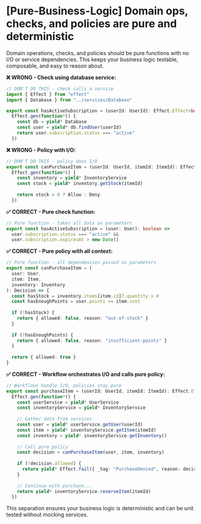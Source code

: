 # [Pure-Business-Logic] Domain ops, checks, and policies are pure and deterministic

Domain operations, checks, and policies should be pure functions with no I/O or service dependencies. This keeps your business logic testable, composable, and easy to reason about.

**❌ WRONG - Check using database service:**
```typescript
// DON'T DO THIS - check calls a service
import { Effect } from "effect"
import { Database } from "../services/Database"

export const hasActiveSubscription = (userId: UserId): Effect.Effect<boolean, DatabaseError> =>
  Effect.gen(function*() {
    const db = yield* Database
    const user = yield* db.findUser(userId)
    return user.subscription.status === "active"
  })
```

**❌ WRONG - Policy with I/O:**
```typescript
// DON'T DO THIS - policy does I/O
export const canPurchaseItem = (userId: UserId, itemId: ItemId): Effect.Effect<Decision, PurchaseError> =>
  Effect.gen(function*() {
    const inventory = yield* InventoryService
    const stock = yield* inventory.getStock(itemId)
    
    return stock > 0 ? Allow : Deny
  })
```

**✅ CORRECT - Pure check function:**
```typescript
// Pure function - takes all data as parameters
export const hasActiveSubscription = (user: User): boolean =>
  user.subscription.status === "active" && 
  user.subscription.expiresAt > new Date()
```

**✅ CORRECT - Pure policy with all context:**
```typescript
// Pure function - all dependencies passed as parameters
export const canPurchaseItem = (
  user: User,
  item: Item,
  inventory: Inventory
): Decision => {
  const hasStock = inventory.items[item.id]?.quantity > 0
  const hasEnoughPoints = user.points >= item.cost
  
  if (!hasStock) {
    return { allowed: false, reason: "out-of-stock" }
  }
  
  if (!hasEnoughPoints) {
    return { allowed: false, reason: "insufficient-points" }
  }
  
  return { allowed: true }
}
```

**✅ CORRECT - Workflow orchestrates I/O and calls pure policy:**
```typescript
// Workflows handle I/O, policies stay pure
export const purchaseItem = (userId: UserId, itemId: ItemId): Effect.Effect<PurchaseResult, PurchaseError> =>
  Effect.gen(function*() {
    const userService = yield* UserService
    const inventoryService = yield* InventoryService
    
    // Gather data from services
    const user = yield* userService.getUser(userId)
    const item = yield* inventoryService.getItem(itemId)
    const inventory = yield* inventoryService.getInventory()
    
    // Call pure policy
    const decision = canPurchaseItem(user, item, inventory)
    
    if (!decision.allowed) {
      return yield* Effect.fail({ _tag: "PurchaseDenied", reason: decision.reason })
    }
    
    // Continue with purchase...
    return yield* inventoryService.reserveItem(itemId)
  })
```

This separation ensures your business logic is deterministic and can be unit tested without mocking services.
